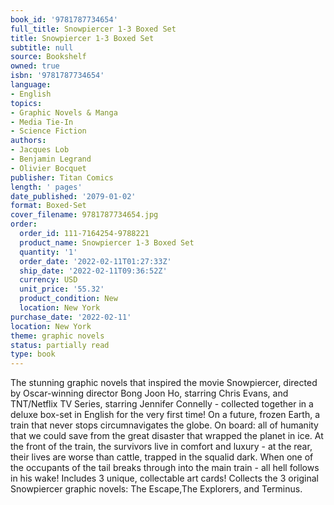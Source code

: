 ```yaml
---
book_id: '9781787734654'
full_title: Snowpiercer 1-3 Boxed Set
title: Snowpiercer 1-3 Boxed Set
subtitle: null
source: Bookshelf
owned: true
isbn: '9781787734654'
language:
- English
topics:
- Graphic Novels & Manga
- Media Tie-In
- Science Fiction
authors:
- Jacques Lob
- Benjamin Legrand
- Olivier Bocquet
publisher: Titan Comics
length: ' pages'
date_published: '2079-01-02'
format: Boxed-Set
cover_filename: 9781787734654.jpg
order:
  order_id: 111-7164254-9788221
  product_name: Snowpiercer 1-3 Boxed Set
  quantity: '1'
  order_date: '2022-02-11T01:27:33Z'
  ship_date: '2022-02-11T09:36:52Z'
  currency: USD
  unit_price: '55.32'
  product_condition: New
  location: New York
purchase_date: '2022-02-11'
location: New York
theme: graphic novels
status: partially read
type: book
---
```

The stunning graphic novels that inspired the movie Snowpiercer, directed by Oscar-winning director Bong Joon Ho, starring Chris Evans, and TNT/Netflix TV Series, starring Jennifer Connelly - collected together in a deluxe box-set in English for the very first time!
On a future, frozen Earth, a train that never stops circumnavigates the globe. On board: all of humanity that we could save from the great disaster that wrapped the planet in ice. At the front of the train, the survivors live in comfort and luxury - at the rear, their lives are worse than cattle, trapped in the squalid dark. When one of the occupants of the tail breaks through into the main train - all hell follows in his wake!
Includes 3 unique, collectable art cards!
Collects the 3 original Snowpiercer graphic novels: The Escape,The Explorers, and Terminus.
